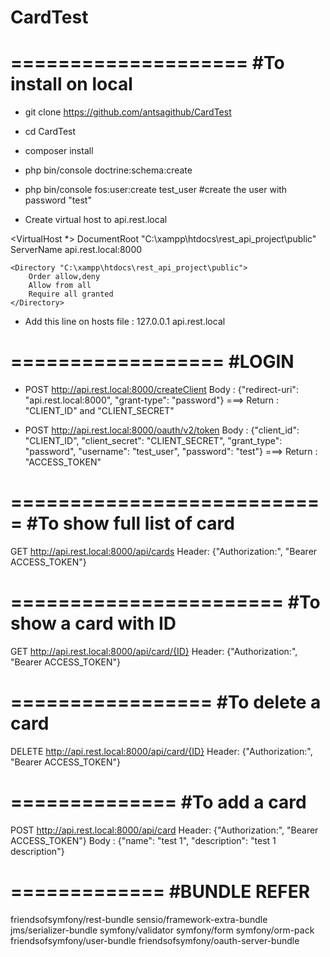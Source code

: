 # CardTest

====================
#To install on local 
====================
- git clone https://github.com/antsagithub/CardTest
- cd CardTest
- composer install
- php bin/console doctrine:schema:create
- php bin/console fos:user:create test_user #create the user with password "test"

- Create virtual host to api.rest.local

<VirtualHost *>
    DocumentRoot "C:\xampp\htdocs\rest_api_project\public"
    ServerName api.rest.local:8000
    
    <Directory "C:\xampp\htdocs\rest_api_project\public">
        Order allow,deny
        Allow from all
        Require all granted
    </Directory>
</VirtualHost>

- Add this line on hosts file : 127.0.0.1 api.rest.local

==================
#LOGIN
==================
- POST http://api.rest.local:8000/createClient 
Body : {"redirect-uri": "api.rest.local:8000", "grant-type": "password"}
===> Return : "CLIENT_ID" and "CLIENT_SECRET"

- POST http://api.rest.local:8000/oauth/v2/token 
Body : {"client_id": "CLIENT_ID", "client_secret": "CLIENT_SECRET", "grant_type": "password", "username": "test_user", "password": "test"}
===> Return : "ACCESS_TOKEN"

===========================
#To show full list of card
==========================
GET http://api.rest.local:8000/api/cards
Header: {"Authorization:", "Bearer ACCESS_TOKEN"}

=======================
#To show a card with ID
=======================
GET http://api.rest.local:8000/api/card/{ID}
Header: {"Authorization:", "Bearer ACCESS_TOKEN"}

=================
#To delete a card
=================
DELETE http://api.rest.local:8000/api/card/{ID}
Header: {"Authorization:", "Bearer ACCESS_TOKEN"}

==============
#To add a card
==============
POST http://api.rest.local:8000/api/card
Header: {"Authorization:", "Bearer ACCESS_TOKEN"}
Body : {"name": "test 1", "description": "test 1 description"}





=============
#BUNDLE REFER
=============
friendsofsymfony/rest-bundle
sensio/framework-extra-bundle
jms/serializer-bundle
symfony/validator
symfony/form
symfony/orm-pack
friendsofsymfony/user-bundle
friendsofsymfony/oauth-server-bundle
